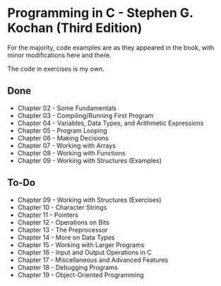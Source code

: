# Programming in C - Stephen G. Kochan (Third Edition)

For the majority, code examples are as they appeared in the book, with minor modifications here and there.

The code in exercises is my own.

## Done

- Chapter 02 - Some Fundamentals
- Chapter 03 - Compiling/Running First Program
- Chapter 04 - Variables, Data Types, and Arithmetic Expressions
- Chapter 05 - Program Looping
- Chapter 06 - Making Decisions
- Chapter 07 - Working with Arrays
- Chapter 08 - Working with Functions
- Chapter 09 - Working with Structures (Examples)

## To-Do

- Chapter 09 - Working with Structures (Exercises)
- Chapter 10 - Character Strings
- Chapter 11 - Pointers
- Chapter 12 - Operations on Bits
- Chapter 13 - The Preprocessor
- Chapter 14 - More on Data Types
- Chapter 15 - Working with Larger Programs
- Chapter 16 - Input and Output Operations in C
- Chapter 17 - Miscellaneous and Advanced Features
- Chapter 18 - Debugging Programs
- Chapter 19 - Object-Oriented Programming

